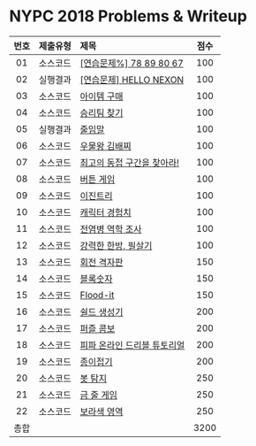 # NYPC 2018 Problems & Writeup

|번호|제출유형|                                    제목                                     | 점수 |
|:--:|:------:|:----------------------------------------------------------------------------|:----:|
| 01 |소스코드|[\[연습문제%\] 78 89 80 67](./연습문제/78%2089%2080%2067)                    | 100  |
| 02 |실행결과|[\[연습문제\] HELLO NEXON](./연습문제/HELLO%20NEXON)                         | 100  |
| 03 |소스코드|[아이템 구매](./1회차/아이템%20구매)                                         | 100  |
| 04 |소스코드|[승리팀 찾기](./1회차/승리팀%20찾기)                                         | 100  |
| 05 |실행결과|[줄임말](./1회차/줄임말)                                                     | 100  |
| 06 |소스코드|[우물왕 김배찌](./1회차/우물왕%20김배찌)                                     | 100  |
| 07 |소스코드|[최고의 동접 구간을 찾아라!](./1회차/최고의%20동접%20구간을%20찾아라%21)     | 100  |
| 08 |소스코드|[버튼 게임](./1회차/버튼%20게임)                                             | 100  |
| 09 |소스코드|[이진트리](./2회차/이진트리)                                                 | 100  |
| 10 |소스코드|[캐릭터 경험치](./2회차/캐릭터%20경험치)                                     | 100  |
| 11 |소스코드|[전염병 역학 조사](./2회차/전염병%20역학%20조사)                             | 100  |
| 12 |소스코드|[강력한 한방, 필살기](./2회차/강력한%20한방%2C%20필살기)                     | 100  |
| 13 |소스코드|[회전 격자판](./2회차/회전%20격자판)                                         | 150  |
| 14 |소스코드|[블록숫자](./3회차/블록숫자)                                                 | 150  |
| 15 |소스코드|[Flood-it](./3회차/Flood-it)                                                 | 150  |
| 16 |소스코드|[쉴드 생성기](./3회차/쉴드%20생성기)                                         | 200  |
| 17 |소스코드|[퍼즐 콤보](./3회차/퍼즐%20콤보)                                             | 200  |
| 18 |소스코드|[피파 온라인 드리블 튜토리얼](./4회차/피파%20온라인%20드리블%20튜토리얼)     | 200  |
| 19 |소스코드|[종이접기](./4회차/종이접기)                                                 | 200  |
| 20 |소스코드|[봇 탐지](./4회차/봇%20탐지)                                                 | 250  |
| 21 |소스코드|[금 줄 게임](./5회차/금%20줄%20게임)                                         | 250  |
| 22 |소스코드|[보라색 영역](./5회차/보라색%20영역)                                         | 250  |
|총합|        |                                                                             | 3200 |
